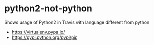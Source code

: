 # python2-not-python
Shows usage of Python2 in Travis with language different from python

* https://virtualenv.pypa.io/
* https://pypi.python.org/pypi/pip
